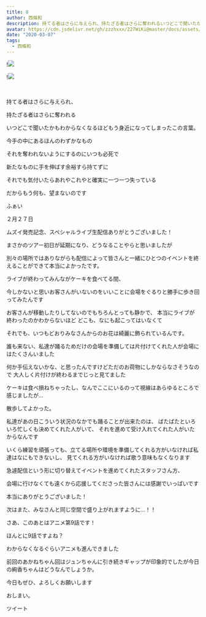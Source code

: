 ```yaml
---
title: 8
author: 西條和
description: 持てる者はさらに与えられ、持たざる者はさらに奪われるいつどこで聞いたかもわからなくなるほどもう身近になってし...
avatar: https://cdn.jsdelivr.net/gh/zzzhxxx/227WiKi@master/docs/assets/photo/avatar/nagomi.jpg
date: "2020-03-07"
tags:
  - 西條和
---
```


!![](https://cdn.jsdelivr.net/gh/zzzhxxx/227WiKi-image@master/blog-image/nagomi-2020-03-07_1.jpg)

!![](https://cdn.jsdelivr.net/gh/zzzhxxx/227WiKi-image@master/blog-image/nagomi-2020-03-07_2.jpg)



  ﻿

















持てる者はさらに与えられ、

持たざる者はさらに奪われる























いつどこで聞いたかもわからなくなるほどもう身近になってしまったこの言葉。

















今手の中にあるほんのわずかなもの








それを奪われないようにするのにいつも必死で











新たなものに手を伸ばす余裕すら持てずに















それでも気付いたらあれやこれやと確実に一つ一つ失っている



















だからもう何も、望まないのです
















ふぁい






































２月２７日





ムズイ発売記念、スペシャルライブ生配信ありがとうございました！












まさかのツアー初日が延期になり、どうなることやらと思いましたが



別々の場所ではありながらも配信によって皆さんと一緒にひとつのイベントを終えることができて本当によかったです。
















ライブが終わってみんながケーキを食べてる間、


今しかないと思いお客さんがいないのをいいことに会場をぐるりと勝手に歩き回ってみたんです









お客さんが移動したりしてないのでもちろんとっても静かで、
本当にライブが終わったのかわからないほど
どこも、なにも起こってはいなくて















それでも、いつもどおりみなさんからのお花は綺麗に飾られているんです。





















誰も来ない、私達が踊るためだけの会場を準備しては片付けてくれた人が会場にはたくさんいました











何か手伝えないかな、と思ったんですけどただのお荷物にしかならなさそうなので
大人しく片付けが終わるまでじっと見てました











ケーキは食べ損ねちゃったし、なんでここにいるのって視線はあらゆるところで感じましたが…





散歩してよかった。















私達があの日こういう状況のなかでも踊ることが出来たのは、
ばたばたといろいろ忙しくも決めてくれた人がいて、
それを進めて受け入れてくれた人がいたからなんです















いくら練習を頑張っても、立てる場所や環境を準備してくれる方がいなければ私達はなにもできないし、
見てくれる方がいなければ歌う意味もなくなります










急遽配信という形に切り替えてイベントを進めてくれたスタッフさん方、


会場に行けなくても遠くから応援してくださった皆さんには感謝でいっぱいです













本当にありがとうございました！





















次はまた、みなさんと同じ空間で盛り上がれますように…！！



















さあ、このあとはアニメ第9話です！









ほんとに9話ですよね？





わからなくなるぐらいアニメも進んできました











前回のあかねちゃん回はジュンちゃんに引き続きギャップが印象的でしたが今日の絢香ちゃんはどうなんでしょうか。














今日もぜひ、よろしくお願いします




















おしまい。


ツイート



